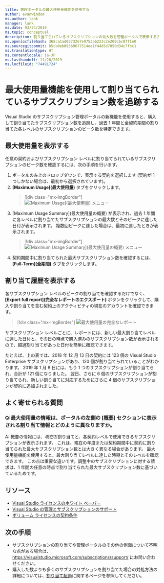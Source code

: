 ```yaml
---
title: 管理ポータルの最大使用量機能を使用する
author: evanwindom
ms.author: lank
manager: lank
ms.date: 03/24/2019
ms.topic: conceptual
description: 割り当てられているサブスクリプションの最大数を管理ポータルで表示する方法について説明します
ms.openlocfilehash: 368ca1ad0373267e9753ab223c2e200cbc87f1e0
ms.sourcegitcommit: b5cb0eb09369677514ee1f44d5d7050d34c7fbc1
ms.translationtype: HT
ms.contentlocale: ja-JP
ms.lasthandoff: 11/26/2019
ms.locfileid: "74491724"
---
```

# <a name="use-the-maximum-usage-feature-to-track-the-number-of-assigned-subscriptions"></a>最大使用量機能を使用して割り当てられているサブスクリプション数を追跡する
Visual Studio のサブスクリプション管理ポータルの新機能を使用すると、購入して割り当てたサブスクリプション数を追跡し、過去 1 年間と全契約期間の割り当てた各レベルのサブスクリプションのピーク数を特定できます。 

## <a name="view-your-maximum-usage"></a>最大使用量を表示する
任意の契約およびサブスクリプション レベルに割り当てられているサブスクリプションのピーク数を確認するには、次の手順を行います。
1. ポータルの左上のドロップダウンで、表示する契約を選択します (契約が 1 つしかない場合は、最初から選択されています)。
2. **[Maximum Usage]\(最大使用量\)** タブをクリックします。  
    > [!div class="mx-imgBorder"]
    > ![[Maximum Usage]\(最大使用量\) メニュー](_img/maximum-usage/maximum-usage-menu.png)
3. [Maximum Usage Summary]\(最大使用量の概要\) が表示され、過去 1 年間に各レベルに割り当てたサブスクリプションの最大数とそのピークに達した日付が表示されます。  複数回ピークに達した場合は、最初に達したときが表示されます。 
    > [!div class="mx-imgBorder"]
    > ![[Maximum Usage Summary]\(最大使用量の概要\) メニュー](_img/maximum-usage/maximum-usage-summary.png)
4. 契約期間中に割り当てられた最大サブスクリプション数を確認するには、 **[Full-Term]\(全期間\)** タブをクリックします。

## <a name="view-your-assignment-history"></a>割り当て履歴を表示する
各サブスクリプション レベルのピークの割り当てを確認するだけでなく、 **[Export full report]\(完全なレポートのエクスポート\)** ボタンをクリックして、購入や割り当てを含む契約上のアクティビティの現在のアカウントを確認できます。  

> [!div class="mx-imgBorder"]
> ![最大使用量の完全なレポート](_img/maximum-usage/maximum-usage-full-report.png)

サブスクリプション レベルごとに、レポートには、新しい最大割り当てレベルに達した日付と、その日の時点で購入済みのサブスクリプション数が表示されるので、超過割り当てがあった日付を簡単に確認できます。  

たとえば、上の表では、2018 年 12 月 13 日の契約には 123 個の Visual Studio Enterprise サブスクリプションがあり、120 個が割り当てられていることがわかります。  2019 年 1 月 8 日には、もう 1 つのサブスクリプションが割り当てられ、合計が 121 個になりました。  翌日、さらに 6 個のサブスクリプションが割り当てられ、新しい割り当てに対応するためにさらに 4 個のサブスクリプションが契約に追加されました。  

## <a name="frequently-asked-questions"></a>よく寄せられる質問
### <a name="q-how-is-the-information-in-the-maximum-usage-different-from-the-assignment-information-available-in-the-overview-section-on-the-left-side-of-the-portal"></a>Q:最大使用量の情報は、ポータルの左側の [概要] セクションに表示される割り当て情報とどのように異なりますか。
A: 概要の情報には、*現在*の割り当てと、各契約レベルで使用できるサブスクリプションが表示されます。  これは、現在の年度または契約期間中に契約に割り当てられた最大サブスクリプション数とは大きく異なる場合があります。  最大使用量機能を使用すると、最大割り当てレベルに達した時期とそのレベルを確認できます。  この点は重要な違いです。調整中のサブスクリプションに対する請求は、1 年間の任意の時点で割り当てられた最大サブスクリプション数に基づいているためです。 

## <a name="resources"></a>リソース
- [Visual Studio ライセンスのホワイト ペーパー](https://aka.ms/vslicensing)
- [Visual Studio の管理とサブスクリプションのサポート](https://visualstudio.microsoft.com/support/support-overview-vs)
- [ボリューム ライセンスの契約条件](https://www.microsoft.com/licensing/product-licensing/products.aspx)

## <a name="next-steps"></a>次の手順
- サブスクリプションの割り当てや管理ポータルのその他の側面について不明な点がある場合は、 https://visualstudio.microsoft.com/subscriptions/support/ にお問い合わせください。 
- 購入した数よりも多くのサブスクリプションを割り当てた場合の対処方法の詳細については、[割り当て超過](handle-overclaimed-license.md)に関するページを参照してください。
